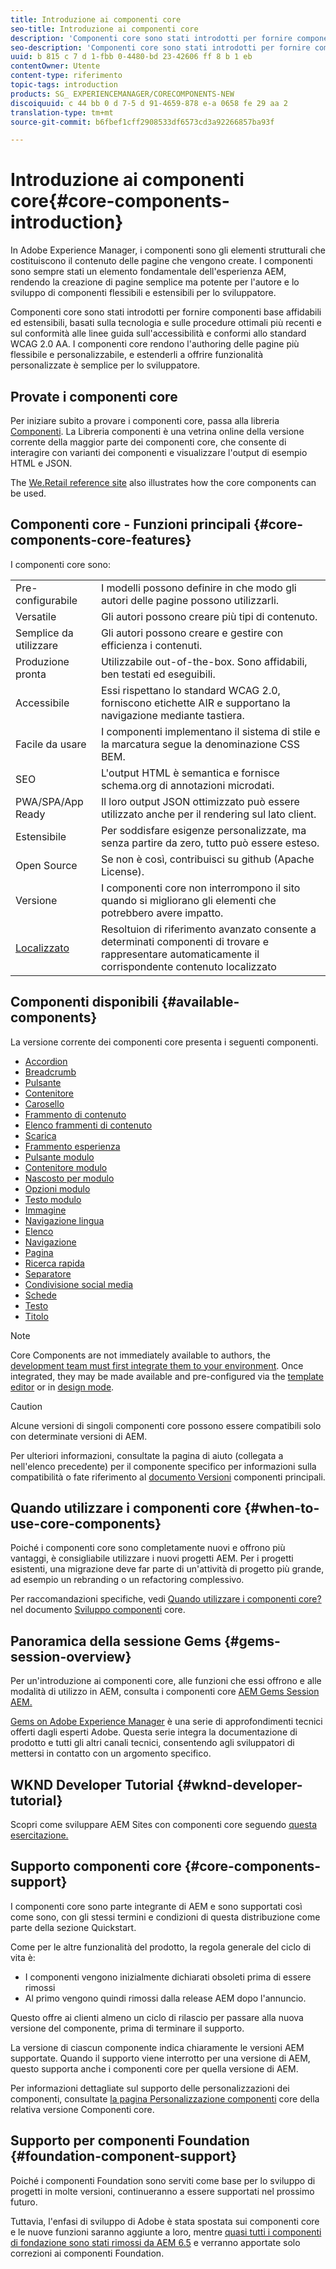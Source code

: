 ```yaml
---
title: Introduzione ai componenti core
seo-title: Introduzione ai componenti core
description: 'Componenti core sono stati introdotti per fornire componenti base affidabili ed estensibili, basati sulla tecnologia più recente e sulle best practice. '
seo-description: 'Componenti core sono stati introdotti per fornire componenti base affidabili ed estensibili, basati sulla tecnologia più recente e sulle best practice. '
uuid: b 815 c 7 d 1-fbb 0-4480-bd 23-42606 ff 8 b 1 eb
contentOwner: Utente
content-type: riferimento
topic-tags: introduction
products: SG_ EXPERIENCEMANAGER/CORECOMPONENTS-NEW
discoiquuid: c 44 bb 0 d 7-5 d 91-4659-878 e-a 0658 fe 29 aa 2
translation-type: tm+mt
source-git-commit: b6fbef1cff2908533df6573cd3a92266857ba93f

---
```



# Introduzione ai componenti core{#core-components-introduction}

In Adobe Experience Manager, i componenti sono gli elementi strutturali che costituiscono il contenuto delle pagine che vengono create. I componenti sono sempre stati un elemento fondamentale dell'esperienza AEM, rendendo la creazione di pagine semplice ma potente per l'autore e lo sviluppo di componenti flessibili e estensibili per lo sviluppatore.

Componenti core sono stati introdotti per fornire componenti base affidabili ed estensibili, basati sulla tecnologia e sulle procedure ottimali più recenti e sul conformità alle linee guida sull'accessibilità e conformi allo standard WCAG 2.0 AA. I componenti core rendono l'authoring delle pagine più flessibile e personalizzabile, e estenderli a offrire funzionalità personalizzate è semplice per lo sviluppatore.

## Provate i componenti core

Per iniziare subito a provare i componenti core, passa alla libreria [Componenti](http://opensource.adobe.com/aem-core-wcm-components/library.html). La Libreria componenti è una vetrina online della versione corrente della maggior parte dei componenti core, che consente di interagire con varianti dei componenti e visualizzare l'output di esempio HTML e JSON.

The [We.Retail reference site](https://helpx.adobe.com/experience-manager/6-4/sites/developing/using/we-retail.html) also illustrates how the core components can be used.

## Componenti core - Funzioni principali {#core-components-core-features}

I componenti core sono:

|  |  |
|--- |--- |
| Pre-configurabile | I modelli possono definire in che modo gli autori delle pagine possono utilizzarli. |
| Versatile | Gli autori possono creare più tipi di contenuto. |
| Semplice da utilizzare | Gli autori possono creare e gestire con efficienza i contenuti. |
| Produzione pronta | Utilizzabile out-of-the-box. Sono affidabili, ben testati ed eseguibili. |
| Accessibile | Essi rispettano lo standard WCAG 2.0, forniscono etichette AIR e supportano la navigazione mediante tastiera. |
| Facile da usare | I componenti implementano il sistema di stile e la marcatura segue la denominazione CSS BEM. |
| SEO | L'output HTML è semantica e fornisce schema.org di annotazioni microdati. |
| PWA/SPA/App Ready | Il loro output JSON ottimizzato può essere utilizzato anche per il rendering sul lato client. |
| Estensibile | Per soddisfare esigenze personalizzate, ma senza partire da zero, tutto può essere esteso. |
| Open Source | Se non è così, contribuisci su github (Apache License). |
| Versione | I componenti core non interrompono il sito quando si migliorano gli elementi che potrebbero avere impatto. |
| [Localizzato](localization.md) | Resoltuion di riferimento avanzato consente a determinati componenti di trovare e rappresentare automaticamente il corrispondente contenuto localizzato |

## Componenti disponibili {#available-components}

La versione corrente dei componenti core presenta i seguenti componenti.

* [Accordion](accordion.md)
* [Breadcrumb](breadcrumb.md)
* [Pulsante](button.md)
* [Contenitore](container.md)
* [Carosello](carousel.md)
* [Frammento di contenuto](content-fragment-component.md)
* [Elenco frammenti di contenuto](content-fragment-list.md)
* [Scarica](download.md)
* [Frammento esperienza](experience-fragment.md)
* [Pulsante modulo](form-button.md)
* [Contenitore modulo](form-container.md)
* [Nascosto per modulo](form-hidden.md)
* [Opzioni modulo](form-options.md)
* [Testo modulo](form-text.md)
* [Immagine](image.md)
* [Navigazione lingua](language-navigation.md)
* [Elenco](list.md)
* [Navigazione](navigation.md)
* [Pagina](page.md)
* [Ricerca rapida](quick-search.md)
* [Separatore](separator.md)
* [Condivisione social media](sharing.md)
* [Schede](tabs.md)
* [Testo](text.md)
* [Titolo](title.md)

>[!NOTE]
>
>Core Components are not immediately available to authors, the [development team must first integrate them to your environment](using.md). Once integrated, they may be made available and pre-configured via the [template editor](https://helpx.adobe.com/experience-manager/6-5/sites/authoring/using/templates.html) or in [design mode](https://helpx.adobe.com/experience-manager/6-5/sites/authoring/using/default-components-designmode.html).

>[!CAUTION]
>
>Alcune versioni di singoli componenti core possono essere compatibili solo con determinate versioni di AEM.
>
>Per ulteriori informazioni, consultate la pagina di aiuto (collegata a nell'elenco precedente) per il componente specifico per informazioni sulla compatibilità o fate riferimento al [documento Versioni](versions.md) componenti principali.

## Quando utilizzare i componenti core {#when-to-use-core-components}

Poiché i componenti core sono completamente nuovi e offrono più vantaggi, è consigliabile utilizzare i nuovi progetti AEM. Per i progetti esistenti, una migrazione deve far parte di un'attività di progetto più grande, ad esempio un rebranding o un refactoring complessivo.

Per raccomandazioni specifiche, vedi [Quando utilizzare i componenti core?](developing.md) nel documento [Sviluppo componenti](developing.md) core.

## Panoramica della sessione Gems {#gems-session-overview}

Per un'introduzione ai componenti core, alle funzioni che essi offrono e alle modalità di utilizzo in AEM, consulta i componenti core [AEM Gems Session AEM.](https://helpx.adobe.com/experience-manager/kt/eseminars/gems/AEM-Core-Components.html)

[Gems on Adobe Experience Manager](https://helpx.adobe.com/experience-manager/kt/eseminars/gems/aem-index.html) è una serie di approfondimenti tecnici offerti dagli esperti Adobe. Questa serie integra la documentazione di prodotto e tutti gli altri canali tecnici, consentendo agli sviluppatori di mettersi in contatto con un argomento specifico.

## WKND Developer Tutorial {#wknd-developer-tutorial}

Scopri come sviluppare AEM Sites con componenti core seguendo [questa esercitazione.](https://helpx.adobe.com/experience-manager/6-5/sites/developing/using/getting-started.html)

## Supporto componenti core {#core-components-support}

I componenti core sono parte integrante di AEM e sono supportati così come sono, con gli stessi termini e condizioni di questa distribuzione come parte della sezione Quickstart.

Come per le altre funzionalità del prodotto, la regola generale del ciclo di vita è:

* I componenti vengono inizialmente dichiarati obsoleti prima di essere rimossi
* Al primo vengono quindi rimossi dalla release AEM dopo l'annuncio.

Questo offre ai clienti almeno un ciclo di rilascio per passare alla nuova versione del componente, prima di terminare il supporto.

La versione di ciascun componente indica chiaramente le versioni AEM supportate. Quando il supporto viene interrotto per una versione di AEM, questo supporta anche i componenti core per quella versione di AEM.

Per informazioni dettagliate sul supporto delle personalizzazioni dei componenti, consultate [la pagina Personalizzazione componenti](customizing.md) core della relativa versione Componenti core.

## Supporto per componenti Foundation {#foundation-component-support}

Poiché i componenti Foundation sono serviti come base per lo sviluppo di progetti in molte versioni, continueranno a essere supportati nel prossimo futuro.

Tuttavia, l'enfasi di sviluppo di Adobe è stata spostata sui componenti core e le nuove funzioni saranno aggiunte a loro, mentre [quasi tutti i componenti di fondazione sono stati rimossi da AEM 6.5](https://helpx.adobe.com/experience-manager/6-5/sites/authoring/using/default-components-foundation.html) e verranno apportate solo correzioni ai componenti Foundation.
